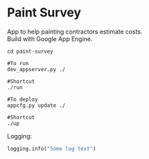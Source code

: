 # Paint Survey

App to help painting contractors estimate costs.  
Build with Google App Engine.

````dos
cd paint-survey

#To run
dev_appserver.py ./
    
#Shortcut
./run

#To deploy
appcfg.py update ./

#Shortcut
./up
````

Logging:

````python
logging.info("Some log text")
````
